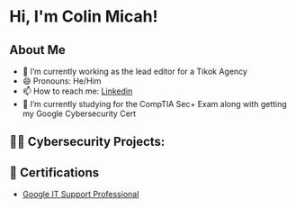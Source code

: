 <h1>Hi, I'm Colin Micah!

<h2>About Me</h2>

- 🔭 I’m currently working as the lead editor for a Tikok Agency
- 😄 Pronouns: He/Him
- 📫 How to reach me: [Linkedin](https://www.linkedin.com/in/colin-micah-ramos-508129264/)
- 🌱 I’m currently studying for the CompTIA Sec+ Exam along with getting my Google Cybersecurity Cert

<h2>👨‍💻 Cybersecurity Projects:</h2>
<!---
- [Lab 1](put link here)
-->


<h2>📝 Certifications</h2>

- [Google IT Support Professional](https://drive.google.com/file/d/1Zz0MAWU0Kxa50lrRxvK0-MGrKxp_EcqJ/view?usp=sharing)

<!---
<h2> 🤳 Connect with me:</h2>
[<img align="left" alt="JoshMadakor | YouTube" width="22px" src="https://cdn.jsdelivr.net/npm/simple-icons@v3/icons/youtube.svg" />][youtube]
[<img align="left" alt="JoshMadakor | Twitter" width="22px" src="https://cdn.jsdelivr.net/npm/simple-icons@v3/icons/twitter.svg" />][twitter]
[<img align="left" alt="JoshMadakor | LinkedIn" width="22px" src="https://cdn.jsdelivr.net/npm/simple-icons@v3/icons/linkedin.svg" />][linkedin]
[<img align="left" alt="JoshMadakor | Instagram" width="22px" src="https://cdn.jsdelivr.net/npm/simple-icons@v3/icons/instagram.svg" />][instagram]
<!---
[twitter]: https://twitter.com/joshmadakor
[youtube]: https://www.youtube.com/c/joshmadakor
[instagram]: https://www.instagram.com/joshmadakor/
[linkedin]: https://linkedin.com/in/joshmadakor
-->


<!---
colinramos/colinramos is a ✨ special ✨ repository because its `README.md` (this file) appears on your GitHub profile.
You can click the Preview link to take a look at your changes.
--->
